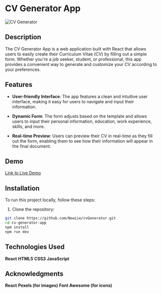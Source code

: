 # CV Generator App

![CV Generator](cv-generator-screenshot.png)

## Description

The CV Generator App is a web application built with React that allows users to easily create their Curriculum Vitae (CV) by filling out a simple form. Whether you're a job seeker, student, or professional, this app provides a convenient way to generate and customize your CV according to your preferences.

## Features

- **User-friendly Interface**: The app features a clean and intuitive user interface, making it easy for users to navigate and input their information.
  
 - **Dynamic Form**: The form  adjusts based on the template and allows users to input their personal information, education, work experience, skills, and more.
  
- **Real-time Preview**: Users can preview their CV in real-time as they fill out the form, enabling them to see how their information will appear in the final document.
  

## Demo

[Link to Live Demo](https://cvgeneratorpartial.netlify.app/)

## Installation

To run this project locally, follow these steps:

1. Clone the repository:

```bash
git clone https://github.com/Newiie/cvGenerator.git
cd cv-generator-app
npm install
npm run dev
```
## Technologies Used
**React**
**HTML5**
**CSS3**
**JavaScript**


## Acknowledgments
**React**
**Pexels (for images)**
**Font Awesome (for icons)**
